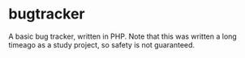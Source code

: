 # bugtracker
A basic bug tracker, written in PHP.
Note that this was written a long timeago as a study project, so safety is not guaranteed.

